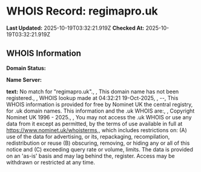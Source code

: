 # WHOIS Record: regimapro.uk

**Last Updated:** 2025-10-19T03:32:21.919Z
**Checked At:** 2025-10-19T03:32:21.919Z

## WHOIS Information

**Domain Status:** 

**Name Server:** 

**text:** No match for "regimapro.uk"., , This domain name has not been registered., , WHOIS lookup made at 04:32:21 19-Oct-2025, , --, This WHOIS information is provided for free by Nominet UK the central registry, for .uk domain names. This information and the .uk WHOIS are:, , Copyright Nominet UK 1996 - 2025., , You may not access the .uk WHOIS or use any data from it except as permitted, by the terms of use available in full at https://www.nominet.uk/whoisterms,, which includes restrictions on: (A) use of the data for advertising, or its, repackaging, recompilation, redistribution or reuse (B) obscuring, removing, or hiding any or all of this notice and (C) exceeding query rate or volume, limits. The data is provided on an 'as-is' basis and may lag behind the, register. Access may be withdrawn or restricted at any time.

